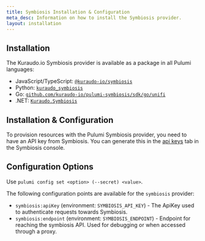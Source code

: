 ```yaml
---
title: Symbiosis Installation & Configuration
meta_desc: Information on how to install the Symbiosis provider.
layout: installation
---
```


## Installation

The Kuraudo.io Symbiosis provider is available as a package in all Pulumi languages:

* JavaScript/TypeScript: [`@kuraudo-io/symbiosis`](https://www.npmjs.com/package/@kuraudo-io/symbiosis)
* Python: [`kuraudo_symbiosis`](https://pypi.org/project/kuraudo-symbiosis/)
* Go: [`github.com/kuraudo-io/pulumi-symbiosis/sdk/go/unifi`](https://pkg.go.dev/github.com/kuraudo-io/pulumi-symbiosis/sdk/go/symbiosis)
* .NET: [`Kuraudo.Symbiosis`](https://www.nuget.org/packages/Kuraudo.Symbiosis)

## Installation & Configuration

To provision resources with the Pulumi Symbiosis provider, you need to have an API key from Symbiosis. You can generate this in the [api keys](https://app.symbiosis.host/api-keys) tab in the Symbiosis console.

## Configuration Options

Use `pulumi config set <option> (--secret) <value>`.

The following configuration points are available for the `symbiosis` provider:

- `symbiosis:apiKey` (environment: `SYMBIOSIS_API_KEY`) - The ApiKey used to authenticate requests towards Symbiosis.
- `symbiosis:endpoint` (environment: `SYMBIOSIS_ENDPOINT`) - Endpoint for reaching the symbiosis API. Used for debugging or when accessed through a proxy.


